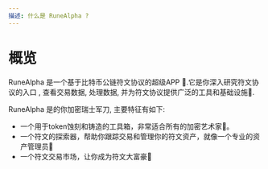 ```yaml
---
描述: 什么是 RuneAlpha ?
---
```


# 概览

RuneAlpha 是一个基于比特币公链符文协议的超级APP 🚀.它是你深入研究符文协议的入口 , 查看交易数据, 处理数据, 并为符文协议提供广泛的工具和基础设施💪.

RuneAlpha 是的你加密瑞士军刀, 主要特征有如下:

* 一个用于token蚀刻和铸造的工具箱，非常适合所有的加密艺术家🎨。
* 一个符文的探索器，帮助你跟踪交易和管理你的符文资产，就像一个专业的资产管理员💼
* 一个符文交易市场，让你成为符文大富豪🏦
